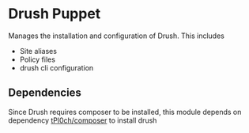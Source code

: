Drush Puppet
===============

Manages the installation and configuration of Drush. This includes

- Site aliases
- Policy files
- drush cli configuration

Dependencies
------------

Since Drush requires composer to be installed, this module depends on dependency [tPl0ch/composer](https://forge.puppetlabs.com/tPl0ch/composer) to install drush